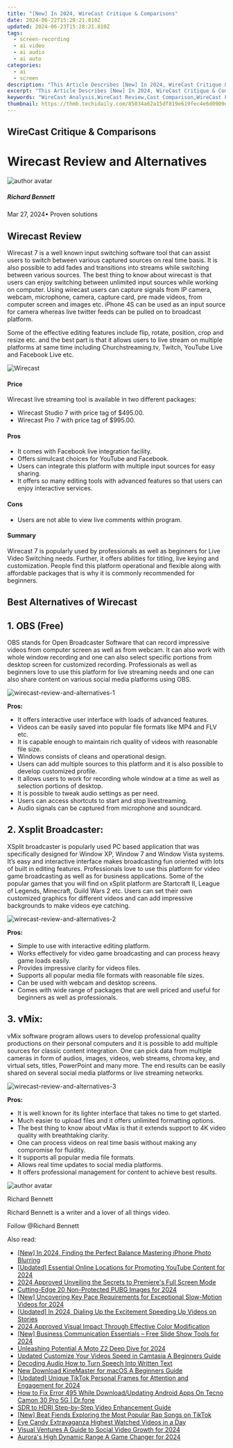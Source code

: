 ```yaml
---
title: "[New] In 2024, WireCast Critique & Comparisons"
date: 2024-06-22T15:28:21.810Z
updated: 2024-06-23T15:28:21.810Z
tags: 
  - screen-recording
  - ai video
  - ai audio
  - ai auto
categories: 
  - ai
  - screen
description: "This Article Describes [New] In 2024, WireCast Critique & Comparisons"
excerpt: "This Article Describes [New] In 2024, WireCast Critique & Comparisons"
keywords: "WireCast Analysis,WireCast Review,Cast Comparison,WireCast Features,Broadcasting Software,Media Tools Evaluation,Audio/Video Streaming Compare"
thumbnail: https://thmb.techidaily.com/85034a62a15df819e619fec4e6d0909e5ab4845fbca98b126bdfe343d56fc596.jpg
---
```


## WireCast Critique & Comparisons

# Wirecast Review and Alternatives

![author avatar](https://images.wondershare.com/filmora/article-images/richard-bennett.jpg)

##### Richard Bennett

 Mar 27, 2024• Proven solutions

## Wirecast Review

 Wirecast 7 is a well known input switching software tool that can assist users to switch between various captured sources on real time basis. It is also possible to add fades and transitions into streams while switching between various sources. The best thing to know about wirecast is that users can enjoy switching between unlimited input sources while working on computer. Using wirecast users can capture signals from IP camera, webcam, microphone, camera, capture card, pre made videos, from computer screen and images etc. iPhone 4S can be used as an input source for camera whereas live twitter feeds can be pulled on to broadcast platform.

 Some of the effective editing features include flip, rotate, position, crop and resize etc. and the best part is that it allows users to live stream on multiple platforms at same time including Churchstreaming.tv, Twitch, YouTube Live and Facebook Live etc.

![Wirecast](https://images.wondershare.com/filmora/article-images/wirecast-1.jpg)

#### Price

 Wirecast live streaming tool is available in two different packages:

* Wirecast Studio 7 with price tag of $495.00.
* Wirecast Pro 7 with price tag of $995.00.

#### Pros

* It comes with Facebook live integration facility.
* Offers simulcast choices for YouTube and Facebook.
* Users can integrate this platform with multiple input sources for easy sharing.
* It offers so many editing tools with advanced features so that users can enjoy interactive services.

#### Cons

* Users are not able to view live comments within program.

#### Summary

 Wirecast 7 is popularly used by professionals as well as beginners for Live Video Switching needs. Further, it offers abilities for titling, live keying and customization. People find this platform operational and flexible along with affordable packages that is why it is commonly recommended for beginners.

## Best Alternatives of Wirecast

## 1. OBS (Free)

 OBS stands for Open Broadcaster Software that can record impressive videos from computer screen as well as from webcam. It can also work with whole window recording and one can also select specific portions from desktop screen for customized recording. Professionals as well as beginners love to use this platform for live streaming needs and one can also share content on various social media platforms using OBS.

![wirecast-review-and-alternatives-1](https://images.wondershare.com/filmora/article-images/wirecast-review-and-alternatives-1.jpg)

**Pros:**

* It offers interactive user interface with loads of advanced features.
* Videos can be easily saved into popular file formats like MP4 and FLV etc.
* It is capable enough to maintain rich quality of videos with reasonable file size.
* Windows consists of cleans and operational design.
* Users can add multiple sources to this platform and it is also possible to develop customized profile.
* It allows users to work for recording whole window at a time as well as selection portions of desktop.
* It is possible to tweak audio settings as per need.
* Users can access shortcuts to start and stop livestreaming.
* Audio signals can be captured from microphone and soundcard.

## 2. Xsplit Broadcaster:

 XSplit broadcaster is popularly used PC based application that was specifically designed for Window XP, Window 7 and Window Vista systems. It’s easy and interactive interface makes broadcasting fun oriented with lots of built in editing features. Professionals love to use this platform for video game broadcasting as well as for business applications. Some of the popular games that you will find on xSplit platform are Startcraft II, League of Legends, Minecraft, Guild Wars 2 etc. Users can set their own customized graphics for different videos and can add impressive backgrounds to make videos eye catching.

![wirecast-review-and-alternatives-2](https://images.wondershare.com/filmora/article-images/wirecast-review-and-alternatives-2.jpg)

**Pros:**

* Simple to use with interactive editing platform.
* Works effectively for video game broadcasting and can process heavy game loads easily.
* Provides impressive clarity for videos files.
* Supports all popular media file formats with reasonable file sizes.
* Can be used with webcam and desktop screens.
* Comes with wide range of packages that are well priced and useful for beginners as well as professionals.

## 3. vMix:

 vMix software program allows users to develop professional quality productions on their personal computers and it is possible to add multiple sources for classic content integration. One can pick data from multiple cameras in form of audios, images, videos, web streams, chroma key, and virtual sets, titles, PowerPoint and many more. The end results can be easily shared on several social media platforms or live streaming networks.

![wirecast-review-and-alternatives-3](https://images.wondershare.com/filmora/article-images/wirecast-review-and-alternatives-3.jpg)

**Pros:**

* It is well known for its lighter interface that takes no time to get started.
* Much easier to upload files and it offers unlimited formatting options.
* The best thing to know about vMax is that it extends support to 4K video quality with breathtaking clarity.
* One can process videos on real time basis without making any compromise for fluidity.
* It supports all popular media file formats.
* Allows real time updates to social media platforms.
* It offers professional management for content to achieve best results.

![author avatar](https://images.wondershare.com/filmora/article-images/richard-bennett.jpg)

Richard Bennett

Richard Bennett is a writer and a lover of all things video.

Follow @Richard Bennett


<ins class="adsbygoogle"
     style="display:block"
     data-ad-format="autorelaxed"
     data-ad-client="ca-pub-7571918770474297"
     data-ad-slot="1223367746"></ins>



<ins class="adsbygoogle"
     style="display:block"
     data-ad-client="ca-pub-7571918770474297"
     data-ad-slot="8358498916"
     data-ad-format="auto"
     data-full-width-responsive="true"></ins>


<span class="atpl-alsoreadstyle">Also read:</span>
<div><ul>
<li><a href="https://fox-glue.techidaily.com/new-in-2024-finding-the-perfect-balance-mastering-iphone-photo-blurring/"><u>[New] In 2024, Finding the Perfect Balance  Mastering iPhone Photo Blurring</u></a></li>
<li><a href="https://fox-glue.techidaily.com/updated-essential-online-locations-for-promoting-youtube-content-for-2024/"><u>[Updated] Essential Online Locations for Promoting YouTube Content for 2024</u></a></li>
<li><a href="https://fox-glue.techidaily.com/2024-approved-unveiling-the-secrets-to-premieres-full-screen-mode/"><u>2024 Approved  Unveiling the Secrets to Premiere's Full Screen Mode</u></a></li>
<li><a href="https://fox-glue.techidaily.com/cutting-edge-20-non-protected-pubg-images-for-2024/"><u>Cutting-Edge 20 Non-Protected PUBG Images for 2024</u></a></li>
<li><a href="https://fox-glue.techidaily.com/new-uncovering-key-pace-requirements-for-exceptional-slow-motion-videos-for-2024/"><u>[New] Uncovering Key Pace Requirements for Exceptional Slow-Motion Videos for 2024</u></a></li>
<li><a href="https://fox-glue.techidaily.com/updated-in-2024-dialing-up-the-excitement-speeding-up-videos-on-stories/"><u>[Updated] In 2024, Dialing Up the Excitement  Speeding Up Videos on Stories</u></a></li>
<li><a href="https://fox-glue.techidaily.com/2024-approved-visual-impact-through-effective-color-modification/"><u>2024 Approved  Visual Impact Through Effective Color Modification</u></a></li>
<li><a href="https://fox-glue.techidaily.com/new-business-communication-essentials-free-slide-show-tools-for-2024/"><u>[New] Business Communication Essentials – Free Slide Show Tools for 2024</u></a></li>
<li><a href="https://fox-glue.techidaily.com/unleashing-potential-a-moto-z2-deep-dive-for-2024/"><u>Unleashing Potential  A Moto Z2 Deep Dive for 2024</u></a></li>
<li><a href="https://video-ai-editor.techidaily.com/updated-customize-your-videos-speed-in-camtasia-a-beginners-guide/"><u>Updated Customize Your Videos Speed in Camtasia A Beginners Guide</u></a></li>
<li><a href="https://smart-video-creator.techidaily.com/decoding-audio-how-to-turn-speech-into-written-text/"><u>Decoding Audio How to Turn Speech Into Written Text</u></a></li>
<li><a href="https://smart-video-creator.techidaily.com/new-download-kinemaster-for-macos-a-beginners-guide/"><u>New Download KineMaster for macOS A Beginners Guide</u></a></li>
<li><a href="https://tiktok-videos.techidaily.com/updated-unique-tiktok-personal-frames-for-attention-and-engagement-for-2024/"><u>[Updated] Unique TikTok Personal Frames for Attention and Engagement for 2024</u></a></li>
<li><a href="https://change-location.techidaily.com/how-to-fix-error-495-while-downloadupdating-android-apps-on-tecno-camon-30-pro-5g-drfone-by-drfone-fix-android-problems-fix-android-problems/"><u>How to Fix Error 495 While Download/Updating Android Apps On Tecno Camon 30 Pro 5G | Dr.fone</u></a></li>
<li><a href="https://extra-resources.techidaily.com/sdr-to-hdri-step-by-step-video-enhancement-guide/"><u>SDR to HDRI  Step-by-Step Video Enhancement Guide</u></a></li>
<li><a href="https://tiktok-video-recordings.techidaily.com/new-beat-fiends-exploring-the-most-popular-rap-songs-on-tiktok/"><u>[New] Beat Fiends  Exploring the Most Popular Rap Songs on TikTok</u></a></li>
<li><a href="https://youtube-videos.techidaily.com/eye-candy-extravaganza-highest-watched-videos-in-a-day/"><u>Eye Candy Extravaganza  Highest Watched Videos in a Day</u></a></li>
<li><a href="https://facebook-video-footage.techidaily.com/visual-ventures-a-guide-to-social-video-growth-for-2024/"><u>Visual Ventures  A Guide to Social Video Growth for 2024</u></a></li>
<li><a href="https://extra-information.techidaily.com/auroras-high-dynamic-range-a-game-changer-for-2024/"><u>Aurora's High Dynamic Range  A Game Changer for 2024</u></a></li>
</ul></div>
